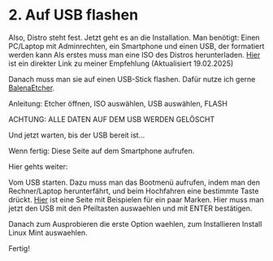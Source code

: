 # 2. Auf USB flashen
Also, Distro steht fest. Jetzt geht es an die Installation.
Man benötigt: Einen PC/Laptop mit Adminrechten, ein Smartphone und einen USB, der formatiert werden kann
Als erstes muss man eine ISO des Distros herunterladen. [Hier](https://mirror.netcologne.de/linuxmint/iso/stable/22.1/linuxmint-22.1-cinnamon-64bit.iso) ist ein direkter Link zu meiner Empfehlung (Aktualisiert 19.02.2025)

Danach muss man sie auf einen USB-Stick flashen. Dafür nutze ich gerne [BalenaEtcher](https://etcher.balena.io/).

Anleitung: Etcher öffnen, ISO auswählen, USB auswählen, FLASH

ACHTUNG: ALLE DATEN AUF DEM USB WERDEN GELÖSCHT

Und jetzt warten, bis der USB bereit ist...

Wenn fertig: Diese Seite auf dem Smartphone aufrufen.

Hier gehts weiter:

Vom USB starten. Dazu muss man das Bootmenü aufrufen, indem man den Rechner/Laptop herunterfährt, und beim Hochfahren eine bestimmte Taste drückt. [Hier](https://www.pcffm.de/gesamtliste-tastenkombinationen-bios-uefi-bootmenu-startoptionen-alle-hersteller-asus-acer-dell-lenovo-hp-msi-gigabyte/) ist eine Seite mit Beispielen für ein paar Marken.
Hier muss man jetzt den USB mit den Pfeiltasten auswaehlen und mit ENTER bestätigen.

Danach zum Ausprobieren die erste Option waehlen, zum Installieren Install Linux Mint auswaehlen.

Fertig!